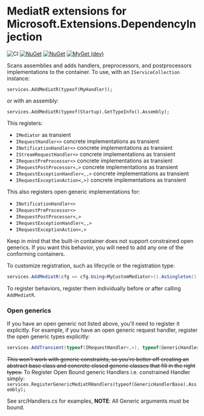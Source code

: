# MediatR extensions for Microsoft.Extensions.DependencyInjection

![CI](https://github.com/jbogard/MediatR.Extensions.Microsoft.DependencyInjection/workflows/CI/badge.svg)
[![NuGet](https://img.shields.io/nuget/dt/mediatr.extensions.microsoft.dependencyinjection.svg)](https://www.nuget.org/packages/mediatr.extensions.microsoft.dependencyinjection) 
[![NuGet](https://img.shields.io/nuget/vpre/mediatr.extensions.microsoft.dependencyinjection.svg)](https://www.nuget.org/packages/mediatr.extensions.microsoft.dependencyinjection)
[![MyGet (dev)](https://img.shields.io/myget/mediatr-ci/v/mediatr.extensions.microsoft.dependencyinjection.svg)](https://myget.org/gallery/mediatr-ci)

Scans assemblies and adds handlers, preprocessors, and postprocessors implementations to the container. To use, with an `IServiceCollection` instance:

```
services.AddMediatR(typeof(MyHandler));
```

or with an assembly:

```
services.AddMediatR(typeof(Startup).GetTypeInfo().Assembly);
```

This registers:

- `IMediator` as transient
- `IRequestHandler<>` concrete implementations as transient
- `INotificationHandler<>` concrete implementations as transient
- `IStreamRequestHandler<>` concrete implementations as transient
- `IRequestPreProcessor<>` concrete implementations as transient
- `IRequestPostProcessor<,>` concrete implementations as transient
- `IRequestExceptionHandler<,,>` concrete implementations as transient
- `IRequestExceptionAction<,>)` concrete implementations as transient

This also registers open generic implementations for:

- `INotificationHandler<>`
- `IRequestPreProcessor<>`
- `IRequestPostProcessor<,>`
- `IRequestExceptionHandler<,,>`
- `IRequestExceptionAction<,>`

Keep in mind that the built-in container does not support constrained open generics. If you want this behavior, you will need to add any one of the conforming containers.

To customize registration, such as lifecycle or the registration type:

```c#
services.AddMediatR(cfg => cfg.Using<MyCustomMediator>().AsSingleton(), typeof(Startup));
```

To register behaviors, register them individually before or after calling `AddMediatR`.

### Open generics

If you have an open generic not listed above, you'll need to register it explicitly. For example, if you have an open generic request handler, register the open generic types explicitly:

```csharp
services.AddTransient(typeof(IRequestHandler<,>), typeof(GenericHandlerBase<,>));
```

~~This won't work with generic constraints, so you're better off creating an abstract base class and concrete closed generic classes that fill in the right types.~~
To Register Open Bound generic Handlers i.e. constrained Handler
simply: `services.RegisterGenericMediatRHandlers(typeof(GenericHandlerBase).Assembly);`

See src/Handlers.cs for examples, **NOTE**: All Generic arguments must be bound.
```
